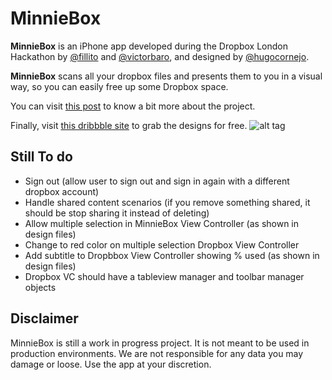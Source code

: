 # MinnieBox
**MinnieBox** is an iPhone app developed during the Dropbox London Hackathon by [@fillito](http://twitter.com/fillito) and [@victorbaro](http://twitter.com/victorbaro), and designed by [@hugocornejo](http://twitter.com/hugocornejo).

**MinnieBox** scans all your dropbox files and presents them to you in a visual way, so you can easily free up some Dropbox space.

You can visit [this post](https://medium.com/produkt-blog/dropbox-hackathon-ceae4fc5d1db) to know a bit more about the project.

Finally, visit [this dribbble site](https://dribbble.com/shots/1910092-Minniebox) to grab the designs for free.
![alt tag](https://d13yacurqjgara.cloudfront.net/users/20171/screenshots/1910092/minniebox.png)

## Still To do
- Sign out (allow user to sign out and sign in again with a different dropbox account)
- Handle shared content scenarios (if you remove something shared, it should be stop sharing it instead of deleting)
- Allow multiple selection in MinnieBox View Controller (as shown in design files)
- Change to red color on multiple selection Dropbox View Controller
- Add subtitle to Dropbbox View Controller showing % used (as shown in design files)
- Dropbox VC should have a tableview manager and toolbar manager objects

## Disclaimer
MinnieBox is still a work in progress project. It is not meant to be used in production environments. We are not responsible for any data you may damage or loose. Use the app at your discretion. 
